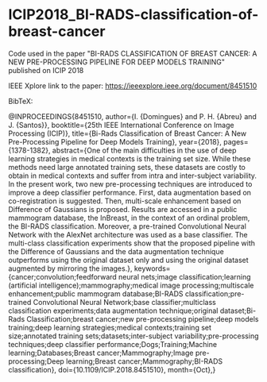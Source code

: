 # ICIP2018_BI-RADS-classification-of-breast-cancer
Code used in the paper "BI-RADS CLASSIFICATION OF BREAST CANCER: A NEW PRE-PROCESSING PIPELINE FOR DEEP MODELS TRAINING" published on ICIP 2018

IEEE Xplore link to the paper: https://ieeexplore.ieee.org/document/8451510

BibTeX:

@INPROCEEDINGS{8451510,
author={I. {Domingues} and P. H. {Abreu} and J. {Santos}},
booktitle={25th IEEE International Conference on Image Processing (ICIP)},
title={Bi-Rads Classification of Breast Cancer: A New Pre-Processing Pipeline for Deep Models Training},
year={2018},
pages={1378-1382},
abstract={One of the main difficulties in the use of deep learning strategies in medical contexts is the training set size. While these methods need large annotated training sets, these datasets are costly to obtain in medical contexts and suffer from intra and inter-subject variability. In the present work, two new pre-processing techniques are introduced to improve a deep classifier performance. First, data augmentation based on co-registration is suggested. Then, multi-scale enhancement based on Difference of Gaussians is proposed. Results are accessed in a public mammogram database, the InBreast, in the context of an ordinal problem, the BI-RADS classification. Moreover, a pre-trained Convolutional Neural Network with the AlexNet architecture was used as a base classifier. The multi-class classification experiments show that the proposed pipeline with the Difference of Gaussians and the data augmentation technique outperforms using the original dataset only and using the original dataset augmented by mirroring the images.},
keywords={cancer;convolution;feedforward neural nets;image classification;learning (artificial intelligence);mammography;medical image processing;multiscale enhancement;public mammogram database;BI-RADS classification;pre-trained Convolutional Neural Network;base classifier;multiclass classification experiments;data augmentation technique;original dataset;Bi-Rads Classification;breast cancer;new pre-processing pipeline;deep models training;deep learning strategies;medical contexts;training set size;annotated training sets;datasets;inter-subject variability;pre-processing techniques;deep classifier performance;Dogs;Training;Machine learning;Databases;Breast cancer;Mammography;Image pre-processing;Deep learning;Breast cancer;Mammography;BI-RADS classification},
doi={10.1109/ICIP.2018.8451510},
month={Oct},}
